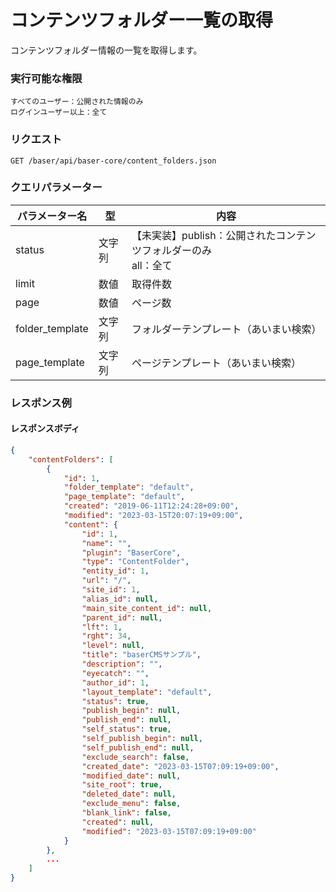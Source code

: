 # コンテンツフォルダー一覧の取得

コンテンツフォルダー情報の一覧を取得します。

### 実行可能な権限
```
すべてのユーザー：公開された情報のみ
ログインユーザー以上：全て
```
 
### リクエスト
```
GET /baser/api/baser-core/content_folders.json
``` 

### クエリパラメーター

| パラメーター名           | 型 | 内容                                       |
|-------------------| --- |------------------------------------------|
| status            | 文字列 | 【未実装】publish：公開されたコンテンツフォルダーのみ<br>all：全て |
| limit             | 数値 | 取得件数                                     |
| page              | 数値 | ページ数                                     |
| folder_template   | 文字列 | フォルダーテンプレート（あいまい検索）                      |
| page_template     | 文字列 | ページテンプレート（あいまい検索）                        |

### レスポンス例
#### レスポンスボディ
```json
{
    "contentFolders": [
        {
            "id": 1,
            "folder_template": "default",
            "page_template": "default",
            "created": "2019-06-11T12:24:28+09:00",
            "modified": "2023-03-15T20:07:19+09:00",
            "content": {
                "id": 1,
                "name": "",
                "plugin": "BaserCore",
                "type": "ContentFolder",
                "entity_id": 1,
                "url": "/",
                "site_id": 1,
                "alias_id": null,
                "main_site_content_id": null,
                "parent_id": null,
                "lft": 1,
                "rght": 34,
                "level": null,
                "title": "baserCMSサンプル",
                "description": "",
                "eyecatch": "",
                "author_id": 1,
                "layout_template": "default",
                "status": true,
                "publish_begin": null,
                "publish_end": null,
                "self_status": true,
                "self_publish_begin": null,
                "self_publish_end": null,
                "exclude_search": false,
                "created_date": "2023-03-15T07:09:19+09:00",
                "modified_date": null,
                "site_root": true,
                "deleted_date": null,
                "exclude_menu": false,
                "blank_link": false,
                "created": null,
                "modified": "2023-03-15T07:09:19+09:00"
            }
        },
        ...
    ]
}
```
